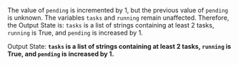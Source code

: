 The value of `pending` is incremented by 1, but the previous value of `pending` is unknown. The variables `tasks` and `running` remain unaffected. Therefore, the Output State is: `tasks` is a list of strings containing at least 2 tasks, `running` is True, and `pending` is increased by 1.

Output State: **`tasks` is a list of strings containing at least 2 tasks, `running` is True, and `pending` is increased by 1.**